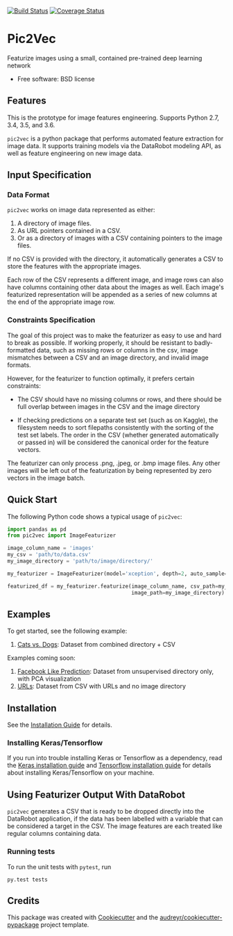 [![Build Status](https://travis-ci.org/datarobot/pic2vec.svg?branch=master)](https://travis-ci.org/datarobot/pic2vec) [![Coverage Status](https://coveralls.io/repos/github/datarobot/pic2vec/badge.svg?branch=master)](https://coveralls.io/github/datarobot/pic2vec?branch=master)

Pic2Vec
================

Featurize images using a small, contained pre-trained deep learning network


* Free software: BSD license


Features
--------

This is the prototype for image features engineering. Supports Python 2.7, 3.4, 3.5, and 3.6.

``pic2vec`` is a python package that performs automated feature extraction
for image data. It supports training models via the
DataRobot modeling API, as well as feature engineering on new image data.

## Input Specification

### Data Format

``pic2vec`` works on image data represented as either:
1. A directory of image files.
2. As URL pointers contained in a CSV.
3. Or as a directory of images with a CSV containing pointers to the image files.

If no CSV is provided with the directory, it automatically generates a CSV to store the features with the appropriate images.

Each row of the CSV represents a different image, and image rows can also have columns containing other data about the images as well. Each image's featurized representation will be appended as a series of new columns at the end of the appropriate image row.


### Constraints Specification
The goal of this project was to make the featurizer as easy to use and hard to break as possible. If working properly, it should be resistant to badly-formatted data, such as missing rows or columns in the csv, image mismatches between a CSV and an image directory, and invalid image formats.

However, for the featurizer to function optimally, it prefers certain constraints:
* The CSV should have no missing columns or rows, and there should be full overlap between images in the CSV and the image directory

* If checking predictions on a separate test set (such as on Kaggle), the filesystem needs to sort filepaths consistently with the sorting of the test set labels. The order in the CSV (whether generated automatically or passed in) will be considered the canonical order for the feature vectors.

The featurizer can only process .png, .jpeg, or .bmp image files. Any other images will be left out of the featurization by being represented by zero vectors in the image batch.

## Quick Start

The following Python code shows a typical usage of `pic2vec`:

```python
import pandas as pd
from pic2vec import ImageFeaturizer

image_column_name = 'images'
my_csv = 'path/to/data.csv'
my_image_directory = 'path/to/image/directory/'

my_featurizer = ImageFeaturizer(model='xception', depth=2, auto_sample=True)

featurized_df = my_featurizer.featurize(image_column_name, csv_path=my_csv,
                                        image_path=my_image_directory)

```

## Examples

To get started, see the following example:

1. [Cats vs. Dogs](examples/Cats_v_Dogs_Test_Example.ipynb): Dataset from combined directory + CSV

Examples coming soon:
1. [Facebook Like Prediction](examples/Facebook_Like_Predictor.ipynb): Dataset from unsupervised directory only, with PCA visualization
1. [URLs](examples/): Dataset from CSV with URLs and no image directory


## Installation

See the [Installation Guide](docs/guides/installation.md) for details.

### Installing Keras/Tensorflow
If you run into trouble installing Keras or Tensorflow as a dependency, read the [Keras installation guide](https://keras.io/#installation) and  [Tensorflow installation guide](https://www.tensorflow.org/install/) for details about installing Keras/Tensorflow on your machine.


## Using Featurizer Output With DataRobot
``pic2vec`` generates a CSV that is ready to be dropped directly into the DataRobot application, if the data has been labelled with a variable that can be considered a target in the CSV. The image features are each treated like regular columns containing data.


### Running tests

To run the unit tests with ``pytest``, run

```
py.test tests
```



Credits
---------

This package was created with [Cookiecutter](https://github.com/audreyr/cookiecutter) and the [audreyr/cookiecutter-pypackage](https://github.com/audreyr/cookiecutter-pypackage) project template.
